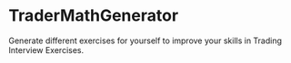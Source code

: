 # TraderMathGenerator
Generate different exercises for yourself to improve your skills in Trading Interview Exercises.

